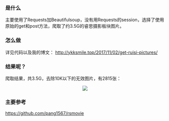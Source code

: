 ### 是什么

主要使用了Requests加Beautifulsoup，没有用Requests的session，选择了使用原始的get和post方法，爬取了约3.5G的睿思摄影板块图片。

### 怎么做

详见代码以及我的博文： http://ykksmile.top/2017/11/02/get-ruisi-pictures/

### 结果呢？

爬取结果，共3.5G，去除10K以下的无效图片，有2815张：

<p align="center">
    <a href="http://ykksmile.top/2017/11/02/get-ruisi-pictures/" target="_blank">
        <img src="http://o7myibfc7.bkt.clouddn.com/ruisi_pictures.jpg">
    </a>
</p>


### 主要参考

<https://github.com/pang1567/rsmovie>
